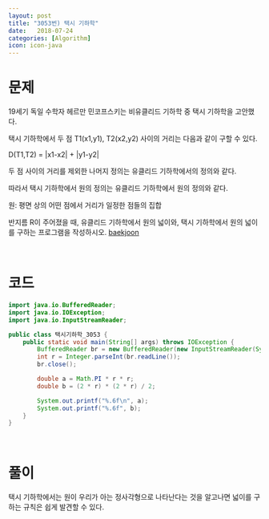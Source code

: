 ```yaml
---
layout: post
title: "3053번) 택시 기하학"
date:   2018-07-24
categories: [Algorithm]
icon: icon-java
---
```


# 문제
19세기 독일 수학자 헤르만 민코프스키는 비유클리드 기하학 중 택시 기하학을 고안했다.

택시 기하학에서 두 점 T1(x1,y1), T2(x2,y2) 사이의 거리는 다음과 같이 구할 수 있다.

D(T1,T2) = |x1-x2| + |y1-y2|

두 점 사이의 거리를 제외한 나머지 정의는 유클리드 기하학에서의 정의와 같다.

따라서 택시 기하학에서 원의 정의는 유클리드 기하학에서 원의 정의와 같다.

원: 평면 상의 어떤 점에서 거리가 일정한 점들의 집합

반지름 R이 주어졌을 때, 유클리드 기하학에서 원의 넓이와, 택시 기하학에서 원의 넓이를 구하는 프로그램을 작성하시오. [baekjoon](https://www.acmicpc.net/problem/3053)

<br>

# 코드
```java
import java.io.BufferedReader;
import java.io.IOException;
import java.io.InputStreamReader;

public class 택시기하학_3053 {
    public static void main(String[] args) throws IOException {
        BufferedReader br = new BufferedReader(new InputStreamReader(System.in));
        int r = Integer.parseInt(br.readLine());
        br.close();

        double a = Math.PI * r * r;
        double b = (2 * r) * (2 * r) / 2;

        System.out.printf("%.6f\n", a);
        System.out.printf("%.6f", b);
    }
}
```

<br>

# 풀이
택시 기하학에서는 원이 우리가 아는 정사각형으로 나타난다는 것을 알고나면 넓이를 구하는 규칙은 쉽게 발견할 수 있다.
